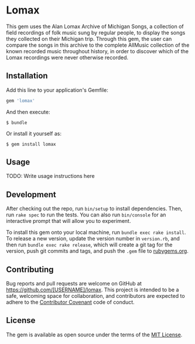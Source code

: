 # Lomax
This gem uses the Alan Lomax Archive of Michigan Songs, a collection of field recordings of folk music sung by regular people, to display the songs they collected on their Michigan trip. Through this gem, the user can compare the songs in this archive to the complete AllMusic collection of the known recorded music throughout history, in order to discover which of the Lomax recordings were never otherwise recorded. 

## Installation

Add this line to your application's Gemfile:

```ruby
gem 'lomax'
```

And then execute:

    $ bundle

Or install it yourself as:

    $ gem install lomax

## Usage

TODO: Write usage instructions here

## Development

After checking out the repo, run `bin/setup` to install dependencies. Then, run `rake spec` to run the tests. You can also run `bin/console` for an interactive prompt that will allow you to experiment.

To install this gem onto your local machine, run `bundle exec rake install`. To release a new version, update the version number in `version.rb`, and then run `bundle exec rake release`, which will create a git tag for the version, push git commits and tags, and push the `.gem` file to [rubygems.org](https://rubygems.org).

## Contributing

Bug reports and pull requests are welcome on GitHub at https://github.com/[USERNAME]/lomax. This project is intended to be a safe, welcoming space for collaboration, and contributors are expected to adhere to the [Contributor Covenant](http://contributor-covenant.org) code of conduct.


## License

The gem is available as open source under the terms of the [MIT License](http://opensource.org/licenses/MIT).

